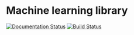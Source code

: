 # Machine learning library

[![Documentation Status](https://readthedocs.org/projects/ml-lib/badge/?version=latest)](http://ml-lib.readthedocs.org/en/latest/?badge=latest)
[![Build Status](https://travis-ci.org/DolotovEvgeniy/ml-lib.svg?branch=master)](https://travis-ci.org/DolotovEvgeniy/ml-lib)
